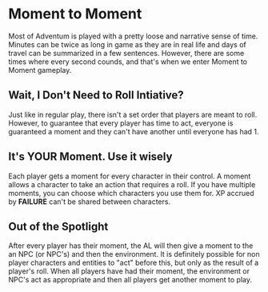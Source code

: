 # Moment to Moment

Most of Adventum is played with a pretty loose and narrative sense of time. Minutes can be twice as long in game as they are in real life and days of travel can be summarized in a few sentences. However, there are some times where every second counds, and that's when we enter Moment to Moment gameplay.

## Wait, I Don't Need to Roll Intiative?

Just like in regular play, there isn't a set order that players are meant to roll. However, to guarantee that every player has time to act, everyone is guaranteed a moment and they can't have another until everyone has had 1.

## It's YOUR Moment. Use it wisely

Each player gets a moment for every character in their control. A moment allows a character to take an action that requires a roll. If you have multiple moments, you can choose which characters you use them for. XP accrued by **FAILURE** can't be shared between characters.

## Out of the Spotlight
After every player has their moment, the AL will then give a moment to the an NPC (or NPC's) and then the environment. It is definitely possible for non player characters and entities to "act" before this, but only as the result of a player's roll. When all players have had their moment, the environment or NPC's act as appropriate and then all players get another moment to play.